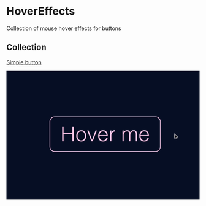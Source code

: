 # HoverEffects
Collection of mouse hover effects for buttons

## Collection

[Simple button](/simple_button.html)

![simple button hover effect](/assets/images/simple_button.gif)

